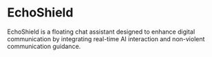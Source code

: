 # EchoShield
EchoShield is a floating chat assistant designed to enhance digital communication by integrating real-time AI interaction and non-violent communication guidance.
